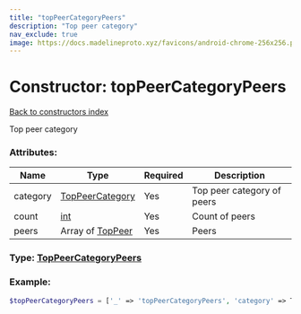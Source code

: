 ```yaml
---
title: "topPeerCategoryPeers"
description: "Top peer category"
nav_exclude: true
image: https://docs.madelineproto.xyz/favicons/android-chrome-256x256.png
---
```

# Constructor: topPeerCategoryPeers  
[Back to constructors index](/API_docs/constructors/index.md)



Top peer category

### Attributes:

| Name     |    Type       | Required | Description |
|----------|---------------|----------|-------------|
|category|[TopPeerCategory](/API_docs/types/TopPeerCategory.md) | Yes|Top peer category of peers|
|count|[int](/API_docs/types/int.md) | Yes|Count of peers|
|peers|Array of [TopPeer](/API_docs/types/TopPeer.md) | Yes|Peers|



### Type: [TopPeerCategoryPeers](/API_docs/types/TopPeerCategoryPeers.md)


### Example:

```php
$topPeerCategoryPeers = ['_' => 'topPeerCategoryPeers', 'category' => TopPeerCategory, 'count' => int, 'peers' => [TopPeer, TopPeer]];
```  

